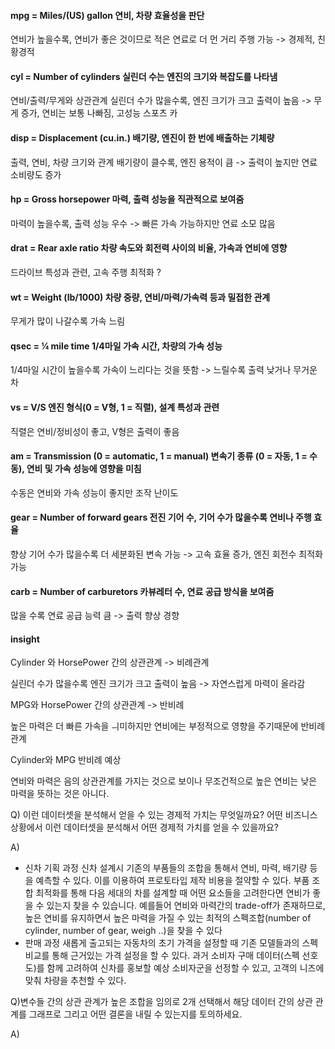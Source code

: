 #### mpg = Miles/(US) gallon			연비, 차량 효율성을 판단
연비가 높을수록, 연비가 좋은 것이므로 적은 연료로 더 먼 거리 주행 가능 -> 경제적, 친황경적

#### cyl = Number of cylinders			실린더 수는 엔진의 크기와 복잡도를 나타냄
연비/출력/무게와 상관관계
실린더 수가 많을수록, 엔진 크기가 크고 출력이 높음 -> 무게 증가, 연비는 보통 나빠짐, 고성능 스포츠 카

#### disp = Displacement (cu.in.)			배기량, 엔진이 한 번에 배출하는 기체량
출력, 연비, 차량 크기와 관계
배기량이 클수록, 엔진 용적이 큼 -> 출력이 높지만 연료 소비량도 증가

#### hp = Gross horsepower			마력, 출력 성능을 직관적으로 보여줌
마력이 높을수록, 출력 성능 우수 -> 빠른 가속 가능하지만 연료 소모 많음

#### drat = Rear axle ratio				차량 속도와 회전력 사이의 비율, 가속과 연비에 영향
드라이브 특성과 관련, 고속 주행 최적화 ? 

#### wt = Weight (lb/1000)				차량 중량, 연비/마력/가속력 등과 밀접한 관계
무게가 많이 나갈수록 가속 느림

#### qsec = ¼ mile time				1/4마일 가속 시간, 차량의 가속 성능
1/4마일 시간이 높을수록 가속이 느리다는 것을 뜻함 -> 느릴수록 출력 낮거나 무거운 차

#### vs = V/S					엔진 형식(0 = V형, 1 = 직렬), 설계 특성과 관련
직렬은 연비/정비성이 좋고, V형은 출력이 좋음
	
#### am = Transmission (0 = automatic, 1 = manual) 변속기 종류 (0 = 자동, 1 = 수동), 연비 및 가속 성능에 영향을 미침
수동은 연비와 가속 성능이 좋지만 조작 난이도

#### gear = Number of forward gears		전진 기어 수, 기어 수가 많을수록 연비나 주행 효율
향상
기어 수가 많을수록 더 세분화된 변속 가능 -> 고속 효율 증가, 엔진 회전수 최적화 가능

#### carb = Number of carburetors			카뷰레터 수, 연료 공급 방식을 보여줌
많을 수록 연료 공급 능력 큼 -> 출력 향상 경향

#### insight
Cylinder 와 HorsePower 간의 상관관계 -> 비례관계

실린더 수가 많을수록 엔진 크기가 크고 출력이 높음 -> 자연스럽게 마력이 올라감

MPG와 HorsePower 간의 상관관계 -> 반비례

높은 마력은 더 빠른 가속을 ㅢ미하지만 연비에는 부정적으로 영향을 주기때문에 반비례 관계

Cylinder와 MPG 반비례 예상

연비와 마력은 음의 상관관계를 가지는 것으로 보이나 무조건적으로 높은 연비는 낮은 마력을 뜻하는 것은 아니다.

Q) 이런 데이터셋을 분석해서 얻을 수 있는 경제적 가치는 무엇일까요? 어떤 비즈니스 상황에서 이런 데이터셋을 분석해서 어떤 경제적 가치를 얻을 수 있을까요?

A)
- 신차 기획 과정
신차 설계시 기존의 부품들의 조합을 통해서 연비, 마력, 배기량 등을 예측할 수 있다. 이를 이용하여 프로토타입 제작 비용을 절약할 수 있다.
부품 조합 최적화를 통해 다음 세대의 차를 설계할 때 어떤 요소들을 고려한다면 연비가 좋을 수 있는지 찾을 수 있습니다. 예를들어 연비와 마력간의 trade-off가 존재하므로, 높은 연비를 유지하면서 높은 마력을 가질 수 있는 최적의 스펙조합(number of cylinder, number of gear, weigh ..)을 찾을 수 있다
- 판매 과정
새롭게 출고되는 자동차의 초기 가격을 설정할 때 기존 모델들과의 스펙 비교를 통해 근거있는 가격 설정을 할 수 있다. 
과거 소비자 구매 데이터(스펙 선호도)를 함께 고려하여 신차를 홍보할 예상 소비자군을 선정할 수 있고, 고객의 니즈에 맞춰 차량을 추천할 수 있다.


Q)변수들 간의 상관 관계가 높은 조합을 임의로 2개 선택해서 해당 데이터 간의 상관 관계를 그래프로 그리고 어떤 결론을 내릴 수 있는지를 토의하세요.

A)
